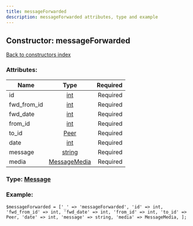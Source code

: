 ```yaml
---
title: messageForwarded
description: messageForwarded attributes, type and example
---
```

## Constructor: messageForwarded  
[Back to constructors index](index.md)



### Attributes:

| Name     |    Type       | Required |
|----------|:-------------:|---------:|
|id|[int](../types/int.md) | Required|
|fwd\_from\_id|[int](../types/int.md) | Required|
|fwd\_date|[int](../types/int.md) | Required|
|from\_id|[int](../types/int.md) | Required|
|to\_id|[Peer](../types/Peer.md) | Required|
|date|[int](../types/int.md) | Required|
|message|[string](../types/string.md) | Required|
|media|[MessageMedia](../types/MessageMedia.md) | Required|



### Type: [Message](../types/Message.md)


### Example:

```
$messageForwarded = ['_' => 'messageForwarded', 'id' => int, 'fwd_from_id' => int, 'fwd_date' => int, 'from_id' => int, 'to_id' => Peer, 'date' => int, 'message' => string, 'media' => MessageMedia, ];
```  

